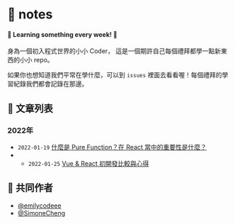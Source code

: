 # 📝 notes 

#### 👻 Learning something every week! 👻

身為一個初入程式世界的小小 Coder， 這是一個期許自己每個禮拜都學一點新東西的小小 repo。

如果你也想知道我們平常在學什麼，可以到 `issues` 裡面去看看喔！每個禮拜的學習紀錄我們都會記錄在那邊。

## 🐳 文章列表
### 2022年
- `2022-01-19` [什麼是 Pure Function？在 React 當中的重要性是什麼？](https://github.com/SimoneCheng/notes/issues/1)
- - `2022-01-25` [Vue & React 初開發比較與心得](https://github.com/SimoneCheng/notes/issues/2)

## 🐳 共同作者
- [@emilycodeee](https://github.com/emilycodeee)
- [@SimoneCheng](https://github.com/SimoneCheng)
